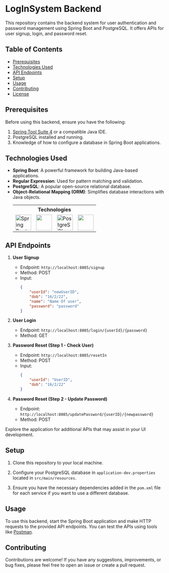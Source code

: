 # LogInSystem Backend

This repository contains the backend system for user authentication and password management using Spring Boot and PostgreSQL. It offers APIs for user signup, login, and password reset.

## Table of Contents

- [Prerequisites](#prerequisites)
- [Technologies Used](#technologies-used)
- [API Endpoints](#api-endpoints)
- [Setup](#setup)
- [Usage](#usage)
- [Contributing](#contributing)
- [License](#license)

## Prerequisites

Before using this backend, ensure you have the following:

1. [Spring Tool Suite 4](https://spring.io/tools) or a compatible Java IDE.
2. PostgreSQL installed and running.
3. Knowledge of how to configure a database in Spring Boot applications.

## Technologies Used

- **Spring Boot**: A powerful framework for building Java-based applications.
- **Regular Expression**: Used for pattern matching and validation.
- **PostgreSQL**: A popular open-source relational database.
- **Object-Relational Mapping (ORM)**: Simplifies database interactions with Java objects.
    <table align="center">
    <tr><th colspan="4" align="center">
    Technologies
    </th>
    </tr>
    <tr>
    <td>
    <img src="https://www.vectorlogo.zone/logos/springio/springio-icon.svg" alt="Spring Boot" width="50"></td>
    <td><img src="https://cdn0.iconfinder.com/data/icons/programming-and-coding-3/48/16-Code-1024.png" width="50"></td>
    <td><img src="https://www.vectorlogo.zone/logos/postgresql/postgresql-icon.svg" alt="PostgreSQL" width="50"></td>
    <td><img src="https://cdn3.iconfinder.com/data/icons/human-resources-70/133/12-1024.png" width="50"></td>
    </tr>
    </table>

## API Endpoints

1. **User Signup**
   - Endpoint: `http://localhost:8085/signup`
   - Method: POST
   - Input:
     ```json
     {
         "userId": "newUserID",
         "dob": "16/2/22",
         "name": "Name Of user",
         "password": "password"
     }
     ```

2. **User Login**
   - Endpoint: `http://localhost:8085/login/{userId}/{password}`
   - Method: GET

3. **Password Reset (Step 1 - Check User)**
   - Endpoint: `http://localhost:8085/resetIn`
   - Method: POST
   - Input:
     ```json
     {
         "userId": "UserID",
         "dob": "16/2/22"
     }
     ```

4. **Password Reset (Step 2 - Update Password)**
   - Endpoint: `http://localhost:8085/updatePassword/{userID}/{newpassword}`
   - Method: POST

Explore the application for additional APIs that may assist in your UI development.

## Setup

1. Clone this repository to your local machine.

2. Configure your PostgreSQL database in `application-dev.properties` located in `src/main/resources`.

3. Ensure you have the necessary dependencies added in the `pom.xml` file for each service if you want to use a different database.

## Usage

To use this backend, start the Spring Boot application and make HTTP requests to the provided API endpoints. You can test the APIs using tools like [Postman](https://www.postman.com/).

## Contributing

Contributions are welcome! If you have any suggestions, improvements, or bug fixes, please feel free to open an issue or create a pull request.

